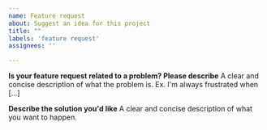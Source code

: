 ```yaml
---
name: Feature request
about: Suggest an idea for this project
title: ""
labels: 'feature request'
assignees: ''

---
```


**Is your feature request related to a problem? Please describe**
A clear and concise description of what the problem is. Ex. I'm always frustrated when [...]

**Describe the solution you'd like**
A clear and concise description of what you want to happen.
